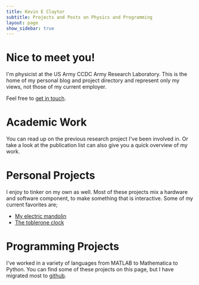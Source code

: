 ```yaml
---
title: Kevin E Claytor
subtitle: Projects and Posts on Physics and Programming
layout: page
show_sidebar: true
---
```


# Nice to meet you!

I'm physicist at the US Army CCDC Army Research Laboratory.
This is the home of my personal blog and project directory and represent only my views, not those of my current employer.

Feel free to [get in touch](/contact/).

# Academic Work

You can read up on the previous research project I've been involved in.
Or take a look at the publication list can also give you a quick overview of my work.

# Personal Projects

I enjoy to tinker on my own as well.
Most of these projects mix a hardware and software component, to make something that is interactive.
Some of my current favorites are;
- [My electric mandolin](/2015/08/15/emando/)
- [The toblerone clock]()

# Programming Projects

I've worked in a variety of languages from MATLAB to Mathematica to Python.
You can find some of these projects on this page, but I have migrated most to [github]().

